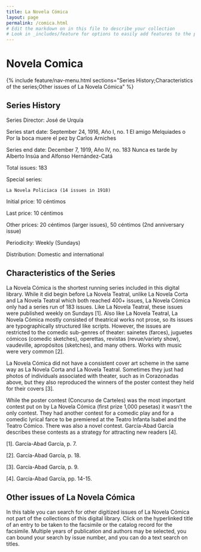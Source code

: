 ```yaml
---
title: La Novela Cómica
layout: page
permalink: /comica.html
# Edit the markdown on in this file to describe your collection
# Look in _includes/feature for options to easily add features to the page
---
```

# Novela Comica
{% include feature/nav-menu.html sections="Series History;Characteristics of the series;Other issues of La Novela Cómica" %}
## Series History
Series Director: José de Urquía

Series start date: September 24, 1916, Año I, no. 1 El amigo Melquiades o Por la boca muere el pez by Carlos Arniches

Series end date: December 7, 1919, Año IV, no. 183 Nunca es tarde by Alberto Insúa and Alfonso Hernández-Catá

Total issues: 183

Special series:

    La Novela Policiaca (14 issues in 1918)

Initial price: 10 céntimos

Last price: 10 céntimos

Other prices: 20 céntimos (larger issues), 50 céntimos (2nd anniversary issue)

Periodicity: Weekly (Sundays)

Distribution: Domestic and international 
## Characteristics of the Series
La Novela Cómica is the shortest running series included in this digital library. While it did begin before La Novela Teatral, unlike La Novela Corta and La Novela Teatral which both reached 400+ issues, La Novela Cómica only had a series run of 183 issues. Like La Novela Teatral, these issues were published weekly on Sundays [1]. Also like La Novela Teatral, La Novela Cómica mostly consisted of theatrical works not prose, so its issues are typographically structured like scripts. However, the issues are restricted to the comedic sub-genres of theater: sainetes (farces), juguetes cómicos (comedic sketches), operettas, revistas (revue/variety show), vaudeville, apropósitos (sketches), and many others. Works with music were very common [2].

La Novela Cómica did not have a consistent cover art scheme in the same way as La Novela Corta and La Novela Teatral. Sometimes they just had photos of individuals associated with theater, such as in Corazonadas above, but they also reproduced the winners of the poster contest they held for their covers [3].

While the poster contest (Concurso de Carteles) was the most important contest put on by La Novela Cómica (first prize 1,000 pesetas) it wasn't the only contest. They had another contest for a comedic play and for a comedic lyrical farce to be premiered at the Teatro Infanta Isabel and the Teatro Cómico. There was also a novel contest. García-Abad García describes these contests as a strategy for attracting new readers [4].

[1]. García-Abad García, p. 7. 

[2]. García-Abad García, p. 18.

[3]. García-Abad García, p. 9.

[4]. García-Abad García, pp. 14-15.
## Other issues of La Novela Cómica
In this table you can search for other digitized issues of La Novela Cómica not part of the collections of this digital library. Click on the hyperlinked title of an entry to be taken to the facsimile or the catalog record for the facsimile. Multiple years of publication and authors may be selected, you can bound your search by issue number, and you can do a text search on titles.